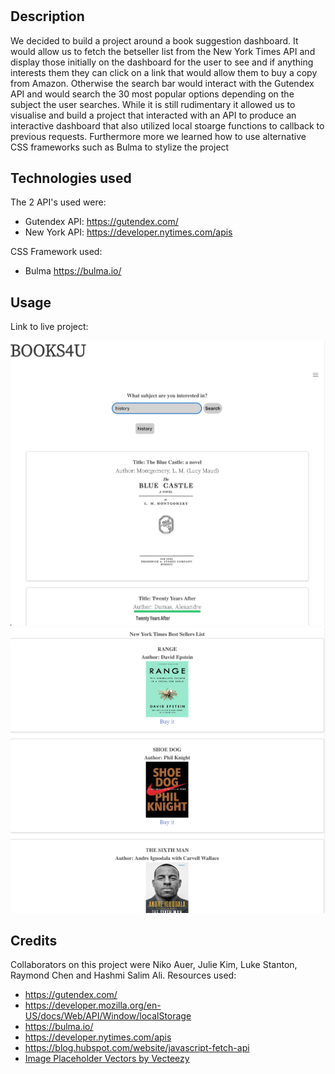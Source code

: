 # <BOOKS4U>

## Description

We decided to build a project around a book suggestion dashboard. It would allow us to fetch the betseller list from the New York Times API and display those initially on the dashboard for the user to see and if anything interests them they can click on a link that would allow them to buy a copy from Amazon. Otherwise the search bar would interact with the Gutendex API and would search the 30 most popular options depending on the subject the user searches. While it is still rudimentary it allowed us to visualise and build a project that interacted with an API to produce an interactive dashboard that also utilized local stoarge functions to callback to previous requests. Furthermore more we learned how to use alternative CSS frameworks such as Bulma to stylize the project

## Technologies used

The 2 API's used were:

- Gutendex API: <https://gutendex.com/>
- New York API: <https://developer.nytimes.com/apis>

CSS Framework used:
- Bulma <https://bulma.io/>

## Usage

Link to live project: 

![alt text](./Main/assets/screenshots/screenshoot1.png)
![alt text](./Main/assets/screenshots/screenshot2.png)

## Credits
Collaborators on this project were Niko Auer, Julie Kim, Luke Stanton, Raymond Chen and Hashmi Salim Ali.
Resources used:
- https://gutendex.com/
- https://developer.mozilla.org/en-US/docs/Web/API/Window/localStorage
- https://bulma.io/
- https://developer.nytimes.com/apis
- https://blog.hubspot.com/website/javascript-fetch-api
- <a href="https://www.vecteezy.com/free-vector/image-placeholder">Image Placeholder Vectors by Vecteezy</a>